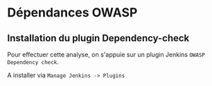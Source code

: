 # Dépendances OWASP

## Installation du plugin Dependency-check

Pour effectuer cette analyse, on s'appuie sur un plugin Jenkins `OWASP Dependency check`.

A installer via `Manage Jenkins -> Plugins`

<figure><img src="https://github.com/smontri/esgi-devsecops/raw/main/images/jenkins-owasp.jpg" alt=""><figcaption></figcaption></figure>
